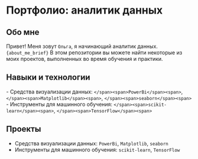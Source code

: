 # Портфолио: аналитик данных

## Обо мне 

Привет! Меня зовут ``Ольга``, я начинающий аналитик данных. 
`{about_me_brief}`
В этом репозитории вы можете найти некоторые из моих проектов, выполненных во время обучения и практики.
<br>

## Навыки и технологии
<span>-</span> Средства визуализации данных: <span>``</span><span>PowerBi</span><span>``</span>, <span>``</span><span>Matplotlib</span><span>``</span>, <span>``</span><span>seaborn</span><span>``</span>
<span>-</span> Инструменты для машинного обучения: <span>``</span><span>scikit-learn</span><span>``</span>, <span>``</span><span>TensorFlow</span><span>``</span> 
## <span>Проекты</span>
- Средства визуализации данных: ``PowerBi``, ``Matplotlib``, ``seaborn``
- Инструменты для машинного обучения: ``scikit-learn``, ``TensorFlow``
